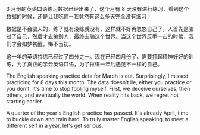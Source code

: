 3 月份的英语口语练习数据已经出来了，这个月有 8 天没有进行练习，看到这个数据的时候，还是让我吃惊--我竟然有这么多天完全没有练习！

数据是不会骗人的，练了就有没练就没有，这样就不好再忽悠自己了。人首先是骗过了自己，然后才去骗别人，最终去骗这个世界。当这个世界反手一击的时候，我们才会如梦初醒，悔不当初。

这一年的英语拉练已经过了四分之一。现在已经四月份了，需要打起精神好好的训练，为了真正的学会英语口语，为了拉练一年后遇见不一样的自己。

The English speaking practice data for March is out. Surprisingly, I missed practicing for 8 days this month. The data doesn't lie, either you practice or you don't. It's time to stop fooling myself. First, we deceive ourselves, then others, and eventually the world. When reality hits back, we regret not starting earlier.

A quarter of the year's English practice has passed. It's already April, time to buckle down and train hard. To truly master English speaking, to meet a different self in a year, let's get serious.
